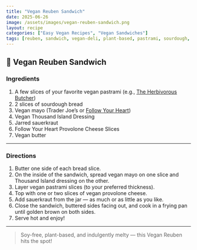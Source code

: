 ```yaml
---
title: "Vegan Reuben Sandwich"
date: 2025-06-26
image: /assets/images/vegan-reuben-sandwich.png
layout: recipe
categories: ["Easy Vegan Recipes", "Vegan Sandwiches"]
tags: [reuben, sandwich, vegan-deli, plant-based, pastrami, sourdough, dairy-free]
---
```


## 🥪 Vegan Reuben Sandwich


### Ingredients

1. A few slices of your favorite vegan pastrami (e.g., [The Herbivorous Butcher](https://www.theherbivorousbutcher.com/))  
2. 2 slices of sourdough bread  
3. Vegan mayo (Trader Joe’s or [Follow Your Heart](https://followyourheart.com))
4. Vegan Thousand Island Dressing
5. Jarred sauerkraut  
6. Follow Your Heart Provolone Cheese Slices
7. Vegan butter  

---

### Directions

1. Butter one side of each bread slice.  
2. On the inside of the sandwich, spread vegan mayo on one slice and Thousand Island dressing on the other.  
3. Layer vegan pastrami slices (to your preferred thickness).  
4. Top with one or two slices of vegan provolone cheese.  
5. Add sauerkraut from the jar — as much or as little as you like.  
6. Close the sandwich, buttered sides facing out, and cook in a frying pan until golden brown on both sides.  
7. Serve hot and enjoy!

---

> Soy-free, plant-based, and indulgently melty — this Vegan Reuben hits the spot!
